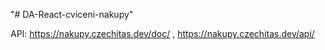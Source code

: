 "# DA-React-cviceni-nakupy" 

API: https://nakupy.czechitas.dev/doc/ , https://nakupy.czechitas.dev/api/
